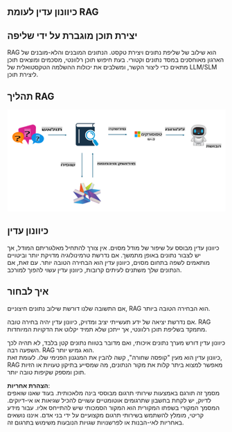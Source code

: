 ## כיוונון עדין לעומת RAG

## יצירת תוכן מוגברת על ידי שליפה

RAG הוא שילוב של שליפת נתונים ויצירת טקסט. הנתונים המובנים והלא-מובנים של הארגון מאוחסנים במסד נתונים וקטורי. בעת חיפוש תוכן רלוונטי, מסכמים ומוצאים תוכן מתאים כדי ליצור הקשר, ומשלבים את יכולות ההשלמה הטקסטואלית של LLM/SLM ליצירת תוכן.

## תהליך RAG
![FinetuningvsRAG](../../../../translated_images/rag.36e7cb856f120334d577fde60c6a5d7c5eecae255dac387669303d30b4b3efa4.he.png)

## כיוונון עדין
כיוונון עדין מבוסס על שיפור של מודל מסוים. אין צורך להתחיל מאלגוריתם המודל, אך יש לצבור נתונים באופן מתמשך. אם נדרשת טרמינולוגיה מדויקת יותר וביטויים מותאמים לשפה בתחום מסוים, כיוונון עדין הוא הבחירה הטובה יותר. עם זאת, אם הנתונים שלך משתנים לעיתים קרובות, כיוונון עדין עשוי להפוך למורכב.

## איך לבחור
אם התשובה שלנו דורשת שילוב נתונים חיצוניים, RAG הוא הבחירה הטובה ביותר.

אם נדרשת יציאה של ידע תעשייתי יציב ומדויק, כיוונון עדין יהיה בחירה טובה. RAG מתמקד בשליפת תוכן רלוונטי, אך ייתכן שלא תמיד יקלוט את הדקויות המיוחדות.

כיוונון עדין דורש מערך נתונים איכותי, ואם מדובר בטווח נתונים קטן בלבד, לא תהיה לכך השפעה רבה. RAG הוא גמיש יותר.  
כיוונון עדין הוא מעין "קופסה שחורה", קשה להבין את המנגנון הפנימי שלו. לעומת זאת, RAG מאפשר למצוא ביתר קלות את מקור הנתונים, מה שמסייע בתיקון טעויות או הזיות תוכן ומספק שקיפות טובה יותר.

**הצהרת אחריות**:  
מסמך זה תורגם באמצעות שירותי תרגום מבוססי בינה מלאכותית. בעוד שאנו שואפים לדיוק, יש לקחת בחשבון שתרגומים אוטומטיים עשויים להכיל שגיאות או אי-דיוקים. המסמך המקורי בשפתו המקורית הוא המקור הסמכותי שיש להתייחס אליו. עבור מידע קריטי, מומלץ להשתמש בשירותי תרגום מקצועיים על ידי בני אדם. איננו נושאים באחריות לאי-הבנות או לפרשנויות שגויות הנובעות משימוש בתרגום זה.